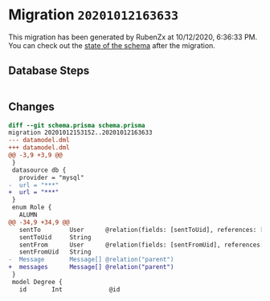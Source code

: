 # Migration `20201012163633`

This migration has been generated by RubenZx at 10/12/2020, 6:36:33 PM.
You can check out the [state of the schema](./schema.prisma) after the migration.

## Database Steps

```sql

```

## Changes

```diff
diff --git schema.prisma schema.prisma
migration 20201012153152..20201012163633
--- datamodel.dml
+++ datamodel.dml
@@ -3,9 +3,9 @@
 }
 datasource db {
   provider = "mysql"
-  url = "***"
+  url = "***"
 }
 enum Role {
   ALUMN
@@ -34,9 +34,9 @@
   sentTo        User      @relation(fields: [sentToUid], references: [uid], name: "sentTo")
   sentToUid     String
   sentFrom      User      @relation(fields: [sentFromUid], references: [uid], name: "sentFrom")
   sentFromUid   String
-  Message       Message[] @relation("parent")
+  messages      Message[] @relation("parent")
 }
 model Degree {
   id       Int             @id
```


